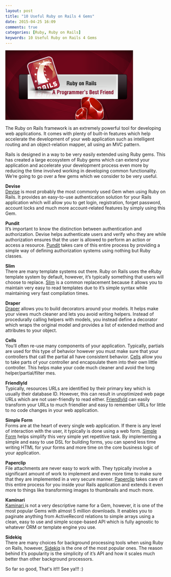 ```yaml
---
layout: post
title: "10 Useful Ruby on Rails 4 Gems"
date: 2015-04-25 16:09
comments: true
categories: [Ruby, Ruby on Rails]
keywords: 10 Useful Ruby on Rails 4 Gems
---
```


<p>
  <img src="/images/ruby_on_rails.png" width="400" alt="10 Useful Ruby on Rails 4 Gems" />
</p>

<p>
  The Ruby on Rails framework is an extremely powerful tool for developing web applications. It comes with plenty of built-in features which help accelerate the development of your web application such as intelligent routing and an object-relation mapper, all using an MVC pattern.
</p>

<p>
  Rails is designed in a way to be very easily extended using Ruby gems. This has created a large ecosystem of Ruby gems which can extend your application and accelerate your development process even more by reducing the time involved working in developing common functionality. We’re going to go over a few gems which we consider to be very useful.
</p>

<p>
  <strong>Devise</strong><br/>
  <a href="https://rubygems.org/gems/devise" target="_blank">Devise</a> is most probably the most commonly used Gem when using Ruby on Rails. It provides an easy-to-use authentication solution for your Rails application which will allow you to get login, registration, forget password, account locks and much more account-related features by simply using this Gem.
</p>

<p>
  <strong>Pundit</strong><br/>
  It’s important to know the distinction between authentication and authorization. Devise helps authenticate users and verify who they are while authorization ensures that the user is allowed to perform an action or access a resource. <a href="https://rubygems.org/gems/pundit" target="_blank">Pundit</a> takes care of this entire process by providing a simple way of defining authorization systems using nothing but Ruby classes.
</p>

<p>
  <strong>Slim</strong><br/>
  There are many template systems out there. Ruby on Rails uses the eRuby template system by default, however, it’s typically something that users will choose to replace. <a href="https://rubygems.org/gems/slim" target="_blank">Slim</a> is a common replacement because it allows you to maintain very easy to read templates due to it’s simple syntax while maintaining very fast compilation times.
</p>

<p>
  <strong>Draper</strong><br/>
  <a href="https://rubygems.org/gems/draper" target="_blank">Draper</a> allows you to build decorators around your models. It helps make your views much cleaner and lets you avoid writing helpers. Instead of procedurally calling helpers with models, you instead define a decorator which wraps the original model and provides a list of extended method and attributes to your object.
</p>

<p>
  <strong>Cells</strong><br/>
  You’ll often re-use many components of your application. Typically, partials are used for this type of behavior however you must make sure that your controllers that call the partial all have consistent behavior. <a href="https://rubygems.org/gems/cells" target="_blank">Cells</a> allow you to take parts of your controller and encapsulate them into their own little controller. This helps make your code much cleaner and avoid the long helper/partial/filter mes.
</p>

<p>
  <strong>FriendlyId</strong><br/>
  Typically, resources URLs are identified by their primary key which is usually their database ID. However, this can result in unoptimized web page URLs which are not user-friendly to read either. <a href="https://rubygems.org/gems/friendly_id" target="_blank">FriendlyId</a> can easily transform your URLs to much friendlier and easy to remember URLs for little to no code changes in your web application.
</p>

<p>
  <strong>Simple Form</strong><br/>
  Forms are at the heart of every single web application. If there is any level of interaction with the user, it typically is done using a web form. <a href="https://rubygems.org/gems/simple_form" target="_blank">Simple Form</a> helps simplify this very simple yet repetitive task. By implementing a simple and easy to use DSL for building forms, you can spend less time writing HTML for your forms and more time on the core business logic of your application.

</p>

<p>
  <strong>Paperclip</strong><br/>
  File attachments are never easy to work with. They typically involve a significant amount of work to implement and even more time to make sure that they are implemented in a very secure manner. <a href="https://rubygems.org/gems/paperclip" target="_blank">Paperclip</a> takes care of this entire process for you inside your Rails application and extends it even more to things like transforming images to thumbnails and much more.
</p>

<p>
  <strong>Kaminari</strong><br/>
  <a href="https://rubygems.org/gems/kaminari" target="_blank">Kaminari </a> is not a very descriptive name for a Gem, however, it is one of the most popular Gems with almost 5 million downloads. It enables you to paginate anything from ActiveRecord relations to simple arrays using a clean, easy to use and simple scope-based API which is fully agnostic to whatever ORM or template engine you use.
</p>

<p>
  <strong>Sidekiq</strong><br/>
  There are many choices for background processing tools when using Ruby on Rails, however, <a href="https://rubygems.org/gems/sidekiq" target="_blank">Sidekiq</a> is the one of the most popular ones. The reason behind it’s popularity is the simplicity of it’s API and how it scales much better than other background processors.
</p>

<p>
  So far so good, That's it!!! See ya!!! :)
</p>
